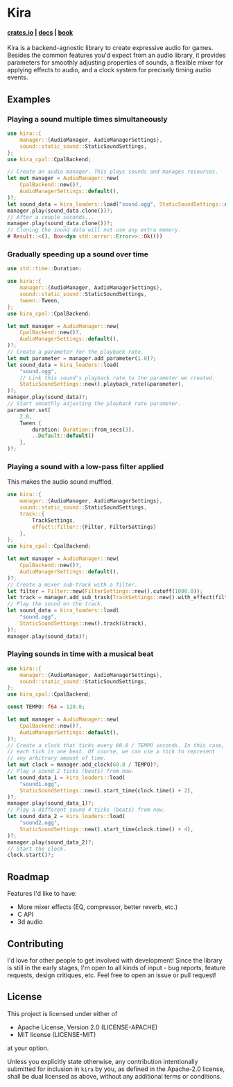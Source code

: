 # Kira

#### [crates.io](https://crates.io/crates/kira) | [docs](https://docs.rs/kira/) | [book](https://tesselode.github.io/kira/)

Kira is a backend-agnostic library to create expressive audio for games. Besides
the common features you'd expect from an audio library, it provides parameters
for smoothly adjusting properties of sounds, a flexible mixer for applying
effects to audio, and a clock system for precisely timing audio events.

## Examples

### Playing a sound multiple times simultaneously

```rust
use kira::{
	manager::{AudioManager, AudioManagerSettings},
	sound::static_sound::StaticSoundSettings,
};
use kira_cpal::CpalBackend;

// Create an audio manager. This plays sounds and manages resources.
let mut manager = AudioManager::new(
	CpalBackend::new()?,
	AudioManagerSettings::default(),
)?;
let sound_data = kira_loaders::load("sound.ogg", StaticSoundSettings::default())?;
manager.play(sound_data.clone())?;
// After a couple seconds...
manager.play(sound_data.clone())?;
// Cloning the sound data will not use any extra memory.
# Result::<(), Box<dyn std::error::Error>>::Ok(())
```

### Gradually speeding up a sound over time

```rust
use std::time::Duration;

use kira::{
	manager::{AudioManager, AudioManagerSettings},
	sound::static_sound::StaticSoundSettings,
	tween::Tween,
};
use kira_cpal::CpalBackend;

let mut manager = AudioManager::new(
	CpalBackend::new()?,
	AudioManagerSettings::default(),
)?;
// Create a parameter for the playback rate.
let mut parameter = manager.add_parameter(1.0)?;
let sound_data = kira_loaders::load(
	"sound.ogg",
	// Link this sound's playback rate to the parameter we created.
	StaticSoundSettings::new().playback_rate(&parameter),
)?;
manager.play(sound_data)?;
// Start smoothly adjusting the playback rate parameter.
parameter.set(
	2.0,
	Tween {
		duration: Duration::from_secs(3),
		..Default::default()
	},
)?;
```

### Playing a sound with a low-pass filter applied

This makes the audio sound muffled.

```rust
use kira::{
	manager::{AudioManager, AudioManagerSettings},
	sound::static_sound::StaticSoundSettings,
	track::{
		TrackSettings,
		effect::filter::{Filter, FilterSettings}
	},
};
use kira_cpal::CpalBackend;

let mut manager = AudioManager::new(
	CpalBackend::new()?,
	AudioManagerSettings::default(),
)?;
// Create a mixer sub-track with a filter.
let filter = Filter::new(FilterSettings::new().cutoff(1000.0));
let track = manager.add_sub_track(TrackSettings::new().with_effect(filter))?;
// Play the sound on the track.
let sound_data = kira_loaders::load(
	"sound.ogg",
	StaticSoundSettings::new().track(&track),
)?;
manager.play(sound_data)?;
```

### Playing sounds in time with a musical beat

```rust
use kira::{
	manager::{AudioManager, AudioManagerSettings},
	sound::static_sound::StaticSoundSettings,
};
use kira_cpal::CpalBackend;

const TEMPO: f64 = 120.0;

let mut manager = AudioManager::new(
	CpalBackend::new()?,
	AudioManagerSettings::default(),
)?;
// Create a clock that ticks every 60.0 / TEMPO seconds. In this case,
// each tick is one beat. Of course, we can use a tick to represent
// any arbitrary amount of time.
let mut clock = manager.add_clock(60.0 / TEMPO)?;
// Play a sound 2 ticks (beats) from now.
let sound_data_1 = kira_loaders::load(
	"sound1.ogg",
	StaticSoundSettings::new().start_time(clock.time() + 2),
)?;
manager.play(sound_data_1)?;
// Play a different sound 4 ticks (beats) from now.
let sound_data_2 = kira_loaders::load(
	"sound2.ogg",
	StaticSoundSettings::new().start_time(clock.time() + 4),
)?;
manager.play(sound_data_2)?;
// Start the clock.
clock.start()?;
```

## Roadmap

Features I'd like to have:

- More mixer effects (EQ, compressor, better reverb, etc.)
- C API
- 3d audio

## Contributing

I'd love for other people to get involved with development! Since the library is
still in the early stages, I'm open to all kinds of input - bug reports, feature
requests, design critiques, etc. Feel free to open an issue or pull request!

## License

This project is licensed under either of

- Apache License, Version 2.0 (LICENSE-APACHE)
- MIT license (LICENSE-MIT)

at your option.

Unless you explicitly state otherwise, any contribution intentionally submitted
for inclusion in `kira` by you, as defined in the Apache-2.0 license, shall be
dual licensed as above, without any additional terms or conditions.
